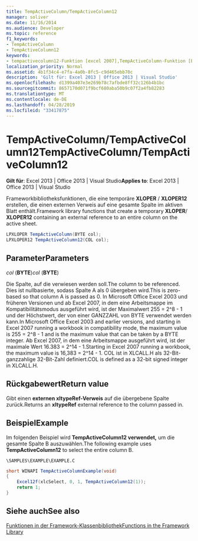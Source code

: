 ```yaml
---
title: TempActiveColumn/TempActiveColumn12
manager: soliver
ms.date: 11/16/2014
ms.audience: Developer
ms.topic: reference
f1_keywords:
- TempActiveColumn
- TempActiveColumn12
keywords:
- tempactivecolumn12-Funktion [excel 2007],TempActiveColumn-Funktion [Excel 2007]
localization_priority: Normal
ms.assetid: 4b1f34c4-e7fa-4a0b-8fc5-c9d465ebb70c
description: 'Gilt für: Excel 2013 | Office 2013 | Visual Studio'
ms.openlocfilehash: d1399a407e3e269b78c7afbde8ff32c126b4b1bc
ms.sourcegitcommit: 8657170d071f9bcf680aba50b9c07f2a4fb82283
ms.translationtype: MT
ms.contentlocale: de-DE
ms.lasthandoff: 04/28/2019
ms.locfileid: "33417875"
---
```

# <a name="tempactivecolumntempactivecolumn12"></a><span data-ttu-id="b5ab7-104">TempActiveColumn/TempActiveColumn12</span><span class="sxs-lookup"><span data-stu-id="b5ab7-104">TempActiveColumn/TempActiveColumn12</span></span>

 <span data-ttu-id="b5ab7-105">**Gilt für**: Excel 2013 | Office 2013 | Visual Studio</span><span class="sxs-lookup"><span data-stu-id="b5ab7-105">**Applies to**: Excel 2013 | Office 2013 | Visual Studio</span></span> 
  
<span data-ttu-id="b5ab7-106">Frameworkbibliotheksfunktionen, die eine temporäre **XLOPER** /  **XLOPER12** erstellen, die einen externen Verweis auf eine gesamte Spalte im aktiven Blatt enthält.</span><span class="sxs-lookup"><span data-stu-id="b5ab7-106">Framework library functions that create a temporary **XLOPER**/ **XLOPER12** containing an external reference to an entire column on the active sheet.</span></span> 
  
```cs
LPXLOPER TempActiveColumn(BYTE col);
LPXLOPER12 TempActiveColumn12(COL col);
```

## <a name="parameters"></a><span data-ttu-id="b5ab7-107">Parameter</span><span class="sxs-lookup"><span data-stu-id="b5ab7-107">Parameters</span></span>

 <span data-ttu-id="b5ab7-108">_col_ (**BYTE**)</span><span class="sxs-lookup"><span data-stu-id="b5ab7-108">_col_ (**BYTE**)</span></span>
  
<span data-ttu-id="b5ab7-109">Die Spalte, auf die verwiesen werden soll.</span><span class="sxs-lookup"><span data-stu-id="b5ab7-109">The column to be referenced.</span></span> <span data-ttu-id="b5ab7-110">Dies ist nullbasierte, sodass Spalte A als 0 übergeben wird.</span><span class="sxs-lookup"><span data-stu-id="b5ab7-110">This is zero-based so that column A is passed as 0.</span></span> <span data-ttu-id="b5ab7-111">In Microsoft Office Excel 2003 und früheren Versionen und ab Excel 2007, in dem eine Arbeitsmappe im Kompatibilitätsmodus ausgeführt wird, ist der Maximalwert 255 = 2^8 - 1 und der Höchstwert, der von einer GANZZAHL von BYTE verwendet werden kann.</span><span class="sxs-lookup"><span data-stu-id="b5ab7-111">In Microsoft Office Excel 2003 and earlier versions, and starting in Excel 2007 running a workbook in compatibility mode, the maximum value is 255 = 2^8 - 1 and is the maximum value that can be taken by a BYTE integer.</span></span> <span data-ttu-id="b5ab7-112">Ab Excel 2007, in dem eine Arbeitsmappe ausgeführt wird, ist der maximale Wert 16.383 = 2^14 - 1.</span><span class="sxs-lookup"><span data-stu-id="b5ab7-112">Starting in Excel 2007 running a workbook, the maximum value is 16,383 = 2^14 - 1.</span></span> <span data-ttu-id="b5ab7-113">COL ist in XLCALL.H als 32-Bit-ganzzahlige 32-Bit-Zahl definiert.</span><span class="sxs-lookup"><span data-stu-id="b5ab7-113">COL is defined as a 32-bit signed integer in XLCALL.H.</span></span>
  
## <a name="return-value"></a><span data-ttu-id="b5ab7-114">Rückgabewert</span><span class="sxs-lookup"><span data-stu-id="b5ab7-114">Return value</span></span>

<span data-ttu-id="b5ab7-115">Gibt einen **externen xltypeRef-Verweis** auf die übergebene Spalte zurück.</span><span class="sxs-lookup"><span data-stu-id="b5ab7-115">Returns an **xltypeRef** external reference to the column passed in.</span></span> 
  
## <a name="example"></a><span data-ttu-id="b5ab7-116">Beispiel</span><span class="sxs-lookup"><span data-stu-id="b5ab7-116">Example</span></span>

<span data-ttu-id="b5ab7-117">Im folgenden Beispiel wird **TempActiveColumn12 verwendet,** um die gesamte Spalte B auszuwählen.</span><span class="sxs-lookup"><span data-stu-id="b5ab7-117">The following example uses **TempActiveColumn12** to select the entire column B.</span></span> 
  
 `\SAMPLES\EXAMPLE\EXAMPLE.C`
  
```cs
short WINAPI TempActiveColumnExample(void)
{
    Excel12f(xlcSelect, 0, 1, TempActiveColumn12(1));
    return 1;
}
```

## <a name="see-also"></a><span data-ttu-id="b5ab7-118">Siehe auch</span><span class="sxs-lookup"><span data-stu-id="b5ab7-118">See also</span></span>



[<span data-ttu-id="b5ab7-119">Funktionen in der Framework-Klassenbibliothek</span><span class="sxs-lookup"><span data-stu-id="b5ab7-119">Functions in the Framework Library</span></span>](functions-in-the-framework-library.md)


